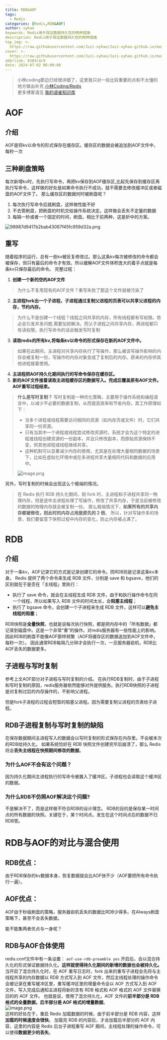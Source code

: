 ```yaml
---
title: RDB&AOF
tags:
  - Redis
categories: [Redis,RDB&AOF]
author: xyhao
keywords: Redis用于保证数据持久性的两种措施
description: Redis用于保证数据持久性的两种措施
top_img: >-
  https://raw.githubusercontent.com/Juzi-xyhao/Juzi-xyhao.github.io/master/assets/articleCover/Redis.png
cover: >-
  https://raw.githubusercontent.com/Juzi-xyhao/Juzi-xyhao.github.io/master/assets/articleCover/Redis.png
abbrlink: 8383c4c9
date: 2024-07-02 00:00:00
---
```


> 小林coding那边已经很详细了，这里我只对一些比较重要的点和不太懂的地方做出补充
> [小林Coding/Redis](https://xiaolincoding.com/redis/)  
> 更多博客请见 [我的语雀知识库](https://www.yuque.com/u41117719/xd1qgc)

#  AOF
## 介绍
AOF是将kv以命令的形式保存在缓存区。缓存区的数据会被追加到AOF文件中，每秒一次
## 三种刷盘策略
每次新增kv时，先执行写命令，再把kv保存到AOF缓存区,比起先保存到缓存区再执行写命令，这样做的好处是如果命令执行不成功，就不需要去修改缓冲区或者磁盘的AOF文件了。
那么缓存区的数据何时被刷盘呢？

1. 每次执行写命令后就刷盘，这样做性能不好
2. 不去管刷盘，把刷盘的时机交给操作系统决定。这样做会丢失不定量的数据
3. 每隔一秒或者一个固定的时间，刷盘。相比于前两种，这是折中的方案。

![98987d9417b2bab43087f45fc959d32a.png](https://raw.githubusercontent.com/Juzi-xyhao/Juzi-xyhao.github.io/master/assets/articleSource/2024-07-02-AOF&RDB/img_2.png)

## 重写
随着程序的运行，总有一些kv被反复修改过。那么这条kv每次被修改的命令都会被保存，但只有最后的命令才有效。所以缓解AOF文件体积庞大的着手点就是每条kv只保存最后的命令。
完整过程：

1. **创建一个新的空的AOF文件**
> 为什么不复用现有的AOF文件？重写失败了那这个文件就被污染了

2. **主进程fork出一个子进程，子进程通过复制父进程的页表可以共享父进程的内存，节约内存。**
> 为什么不是创建一个线程？线程之间共享的内存，所有线程都有写权限。势必会引发并发问题,需要加锁解决。而父子进程之间共享内存，两进程都只有读权限，执行写命令的话会触发写时复制

3. **读取redis的所有kv,将每条kv以命令的形式保存在新的AOF文件中。**
> 如果在此期间，主进程对共享内存执行了写操作，那么被该写操作影响的内存会被复制一份，写操作的内存对象变成了复制后的内存。原来的内存供其他进程接着使用。

4. **主进程把AOF持久化期间执行的写命令保存在缓存区。**
5. **新的AOF文件接着读取主进程缓存区的数据写入。完成后覆盖原有AOF文件。AOF重写过程结束。**

> **什么是写时复制？**
> 写时复制是一种优化策略，主要用于操作系统和编程语言中，以减少不必要的数据复制，从而提高效率和节省内存。其工作原理如下：
> - 当多个进程或线程需要访问相同的资源（如内存页或文件）时，它们共享同一份资源。
> - 只有当其中一个进程或线程尝试修改资源时，系统才会为这个特定的进程或线程创建资源的一份副本，并且只修改副本，而原始资源保持不变，供其他进程或线程继续共享。
> - 这种机制可以显著减少内存的使用，尤其是在处理大量相同数据的场景下，比如在虚拟化环境中或在多进程共享大量相同代码和数据的应用中。
> 
> ![image.png](https://raw.githubusercontent.com/Juzi-xyhao/Juzi-xyhao.github.io/master/assets/articleSource/2024-07-02-AOF&RDB/img_1.png)
> 
另外，写时复制的时候会出现这么个极端的情况。
> 在 Redis 执行 RDB 持久化期间，刚 fork 时，主进程和子进程共享同一物理内存，但是途中主进程处理了写操作，修改了共享内存，于是当前被修改的数据的物理内存就会被复制一份。
> 那么极端情况下，**如果所有的共享内存都被修改，则此时的内存占用是原先的 2 倍**。
> 所以，针对写操作多的场景，我们要留意下快照过程中内存的变化，防止内存被占满了。




# RDB
## 介绍
对于一条kv，AOF记录它的方式是记录创建它的命令。而RDB则是记录这条kv本身。
Redis 提供了两个命令来生成 RDB 文件，分别是 save 和 bgsave，他们的区别就在于是否在「主线程」里执行：

- 执行了 save 命令，就会在主线程生成 RDB 文件，由于和执行操作命令在同一个线程，所以如果写入 RDB 文件的时间太长，会**阻塞主线程**；
- 执行了 bgsave 命令，会创建一个子进程来生成 RDB 文件，这样可以**避免主线程的阻塞**；

RDB快照是**全量快照**，也就是说每次执行快照，都是把内存中的「所有数据」都记录到磁盘中。这是一个非常“重”的操作。对redis服务器有一些性能上的影响。因此RDB的刷盘不能像AOF那样频繁（AOF将缓存区的数据追加到AOF文件中，每秒一次）。
因此通常RDB每隔几分钟才会执行一次，一旦服务器宕机，RDB比AOF丢失的数据更多。

## 子进程与写时复制
参考上文AOF部分对子进程与写时复制的介绍。
在执行RDB复制时，由于子进程和写时复制的原因，redis服务器依然能够对外提供服务。执行RDB快照的子进程是对复制过后的内存操作的，不影响父进程。

但是fork子进程的过程会短暂的阻塞父进程。因为需要复制父进程的页表给子进程。
## RDB子进程复制与写时复制的缺陷
在保存数据期间主进程写入的数据会以写时复制的形式保存在内存里。不会被本次的RDB给持久化。
如果系统恰好在 RDB 快照文件创建完毕后崩溃了，那么 Redis 将会**丢失主线程在快照期间修改的数据**。
### 为什么AOF不会有这个问题？
因为持久化期间主进程执行的写命令被置入了缓冲区。子进程也会读取这个缓冲区的数据。
### 为什么RDB不仿照AOF解决这个问题?
不是解决不了，而是这样做不符合RDB的设计理念。
RDB的目的是保存某一时间点的所有数据的快照。关键在于，某个时间点。发生在这个时间点后的数据不归RDB管。

# RDB与AOF的对比与混合使用
## RDB优点：
由于RDB保存的kv数据本身，恢复数据就会比AOF快不少（AOF要把所有命令执行一遍）。

## AOF优点：
AOF由于秒级刷盘的策略，服务器宕机丢失的数据比RDB少得多。在Always刷盘策略下，甚至不会丢失数据。



能不能集两者优点与一身呢？
## RDB与AOF合体使用
redis.conf文件中有一条设置：
`aof-use-rdb-preamble yes`
开启后，会以混合持久化的形式保证数据持久化。**这样就使得持久化期间的新增的数据也会被持久化。**
当开启了混合持久化时，在 AOF 重写日志时，fork 出来的重写子进程会先将与主线程共享的内存数据以 RDB 方式写入到 AOF 文件，然后主线程处理的操作命令会被记录在重写缓冲区里，重写缓冲区里的增量命令会以 AOF 方式写入到 AOF 文件，写入完成后通知主进程将新的含有 RDB 格式和 AOF 格式的 AOF 文件替换旧的的 AOF 文件。
也就是说，使用了混合持久化，AOF 文件的**前半部分是 RDB 格式的全量数据，后半部分是 AOF 格式的增量数据**。  
![image.png](https://raw.githubusercontent.com/Juzi-xyhao/Juzi-xyhao.github.io/master/assets/articleSource/2024-07-02-AOF&RDB/img.png)  
这样的好处在于，重启 Redis 加载数据的时候，由于前半部分是 RDB 内容，这样**加载的时候速度会很快**。
加载完 RDB 的内容后，才会加载后半部分的 AOF 内容，这里的内容是 Redis 后台子进程重写 AOF 期间，主线程处理的操作命令，可以使得**数据更少的丢失**。


